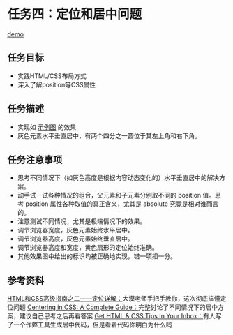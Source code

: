 # 任务四：定位和居中问题
[demo](https://zhouxiaoyu1994.github.io/2017IFE-Xiaowei/task-4/index.html)
## 任务目标
- 实践HTML/CSS布局方式
- 深入了解position等CSS属性
## 任务描述
- 实现如 [示例图](http://7xrp04.com1.z0.glb.clouddn.com/task_1_4_1.png) 的效果
- 灰色元素水平垂直居中，有两个四分之一圆位于其左上角和右下角。
## 任务注意事项
- 思考不同情况下（如灰色高度是根据内容动态变化的）水平垂直居中的解决方案。
- 动手试一试各种情况的组合，父元素和子元素分别取不同的 position 值。思考 position 属性各种取值的真正含义，尤其是 absolute 究竟是相对谁而言的。
- 注意测试不同情况，尤其是极端情况下的效果。
- 调节浏览器宽度，灰色元素始终水平居中。
- 调节浏览器高度，灰色元素始终垂直居中。
- 调节浏览器高度和宽度，黄色扇形的定位始终准确。
- 其他效果图中给出的标识均被正确地实现，错一项扣一分。
## 参考资料
[HTML和CSS高级指南之二——定位详解：](http://www.w3cplus.com/css/advanced-html-css-lesson2-detailed-css-positioning.html)大漠老师手把手教你，这次彻底搞懂定位问题
[Centering in CSS: A Complete Guide：](https://css-tricks.com/centering-css-complete-guide/)完整讨论了不同情况下的居中方案，建议自己思考之后再看答案
[Get HTML & CSS Tips In Your Inbox：](http://howtocenterincss.com/)有人写了一个作弊工具生成居中代码，但是看着代码你明白为什么吗